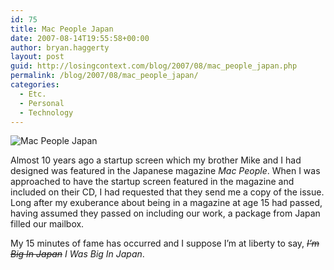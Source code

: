 ```yaml
---
id: 75
title: Mac People Japan
date: 2007-08-14T19:55:58+00:00
author: bryan.haggerty
layout: post
guid: http://losingcontext.com/blog/2007/08/mac_people_japan.php
permalink: /blog/2007/08/mac_people_japan/
categories:
  - Etc.
  - Personal
  - Technology
---
```

<img src='http://bryanhaggerty.com/blog/wp-content/uploads/2007/08/mac-people.jpg' alt='Mac People Japan' class="image-centered" />

Almost 10 years ago a startup screen which my brother Mike and I had designed was featured in the Japanese magazine _Mac People_. When I was approached to have the startup screen featured in the magazine and included on their CD, I had requested that they send me a copy of the issue. Long after my exuberance about being in a magazine at age 15 had passed, having assumed they passed on including our work, a package from Japan filled our mailbox.

My 15 minutes of fame has occurred and I suppose I&#8217;m at liberty to say, _<del>I&#8217;m Big In Japan</del>_ _I Was Big In Japan_.
